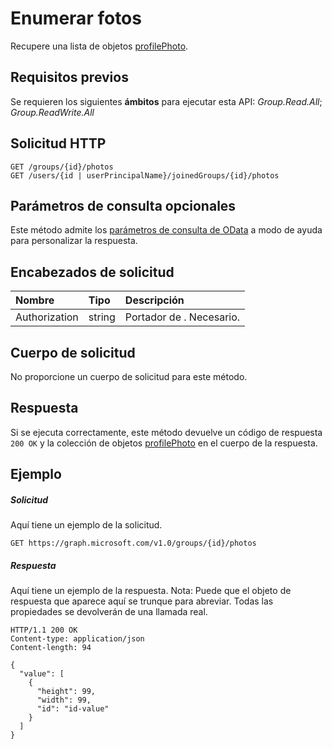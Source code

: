# <a name="list-photos"></a>Enumerar fotos

Recupere una lista de objetos [profilePhoto](../resources/profilephoto.md).
## <a name="prerequisites"></a>Requisitos previos
Se requieren los siguientes **ámbitos** para ejecutar esta API: _Group.Read.All_; _Group.ReadWrite.All_
## <a name="http-request"></a>Solicitud HTTP
<!-- { "blockType": "ignored" } -->
```http
GET /groups/{id}/photos
GET /users/{id | userPrincipalName}/joinedGroups/{id}/photos
```
## <a name="optional-query-parameters"></a>Parámetros de consulta opcionales
Este método admite los [parámetros de consulta de OData](http://developer.microsoft.com/en-us/graph/docs/overview/query_parameters) a modo de ayuda para personalizar la respuesta.

## <a name="request-headers"></a>Encabezados de solicitud
| Nombre       | Tipo | Descripción|
|:-----------|:------|:----------|
| Authorization  | string  | Portador de <token>. Necesario. |

## <a name="request-body"></a>Cuerpo de solicitud
No proporcione un cuerpo de solicitud para este método.
## <a name="response"></a>Respuesta
Si se ejecuta correctamente, este método devuelve un código de respuesta `200 OK` y la colección de objetos [profilePhoto](../resources/profilephoto.md) en el cuerpo de la respuesta.
## <a name="example"></a>Ejemplo
##### <a name="request"></a>Solicitud
Aquí tiene un ejemplo de la solicitud.
<!-- {
  "blockType": "request",
  "name": "get_photos"
}-->
```http
GET https://graph.microsoft.com/v1.0/groups/{id}/photos
```
##### <a name="response"></a>Respuesta
Aquí tiene un ejemplo de la respuesta. Nota: Puede que el objeto de respuesta que aparece aquí se trunque para abreviar. Todas las propiedades se devolverán de una llamada real.
<!-- {
  "blockType": "response",
  "truncated": true,
  "@odata.type": "microsoft.graph.profilePhoto",
  "isCollection": true
} -->
```http
HTTP/1.1 200 OK
Content-type: application/json
Content-length: 94

{
  "value": [
    {
      "height": 99,
      "width": 99,
      "id": "id-value"
    }
  ]
}
```

<!-- uuid: 8fcb5dbc-d5aa-4681-8e31-b001d5168d79
2015-10-25 14:57:30 UTC -->
<!-- {
  "type": "#page.annotation",
  "description": "List photos",
  "keywords": "",
  "section": "documentation",
  "tocPath": ""
}-->